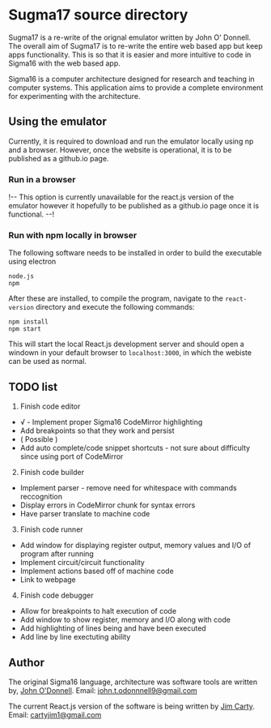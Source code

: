 # Sugma17 source directory

Sugma17 is a re-write of the orignal emulator written by John O' Donnell. The overall aim of Sugma17 is to re-write the entire web based app but keep apps functionality. This is so that it is easier and more intuitive to code in Sigma16 with the web based app. 

Sigma16 is a computer architecture designed for research and teaching in computer systems.  This application aims to provide a complete environment for experimenting with the architecture.

## Using the emulator

Currently, it is required to download and run the emulator locally using np and a browser. However, once the website is operational, it is to be published as a github.io page.

### Run in a browser

!-- This option is currently unavailable for the react.js version of the emulator however it hopefully to be published as a github.io page once it is functional. --!

### Run with npm locally in browser

The following software needs to be installed in order to build the executable using electron

    node.js
    npm

After these are installed, to compile the program, navigate to the  `react-version` directory and execute the following commands:

    npm install
    npm start

This will start the local React.js development server and should open a windown in your default browser to `localhost:3000`, in which the webiste can be used as normal.

## TODO list

1. Finish code editor
* √ - Implement proper Sigma16 CodeMirror highlighting
* Add breakpoints so that they work and persist
* ( Possible )
* Add auto complete/code snippet shortcuts - not sure about difficulty since using port of CodeMirror

2. Finish code builder
* Implement parser - remove need for whitespace with commands reccognition
* Display errors in CodeMirror chunk for syntax errors
* Have parser translate to machine code

3. Finish code runner
* Add window for displaying register output, memory values and I/O of program after running
* Implement circuit/circuit functionality
* Implement actions based off of machine code
* Link to webpage

4. Finish code debugger
* Allow for breakpoints to halt execution of code
* Add window to show register, memory and I/O along with code
* Add highlighting of lines being and have been executed
* Add line by line exectuting ability

## Author

The original Sigma16 language, architecture was software tools are written by, [John O'Donnell](https://jtod.github.io/index.html). Email: john.t.odonnnell9@gmail.com

The current React.js version of the software is being written by [Jim Carty](https://github.com/questiowo). Email: cartyjim1@gmail.com
